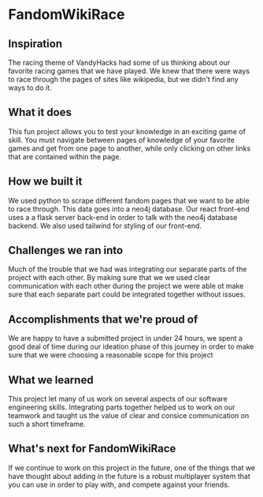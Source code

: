 # FandomWikiRace

## Inspiration

The racing theme of VandyHacks had some of us thinking about our favorite racing games that we have played.
We knew that there were ways to race through the pages of sites like wikipedia, but we didn't find any ways to do it.

## What it does

This fun project allows you to test your knowledge in an exciting game of skill. You must navigate between pages of knowledge of your favorite games and get from one page to another, while only clicking on other links that are contained within the page.

## How we built it

We used python to scrape different fandom pages that we want to be able to race through. This data goes into a neo4j database. Our react front-end uses a a flask server back-end in order to talk with the neo4j database backend. We also used tailwind for styling of our front-end.

## Challenges we ran into

Much of the trouble that we had was integrating our separate parts of the project with each other. By making sure that we we used clear communication with each other during the project we were able ot make sure that each separate part could be integrated together without issues.

## Accomplishments that we're proud of

We are happy to have a submitted project in under 24 hours, we spent a good deal of time during our ideation phase of this journey in order to make sure that we were choosing a reasonable scope for this project

## What we learned

This project let many of us work on several aspects of our software engineering skills. Integrating parts together helped us to work on our teamwork and taught us the value of clear and consice communication on such a short timeframe.

## What's next for FandomWikiRace

If we continue to work on this project in the future, one of the things that we have thought about adding in the future is a robust multiplayer system that you can use in order to play with, and compete against your friends.

